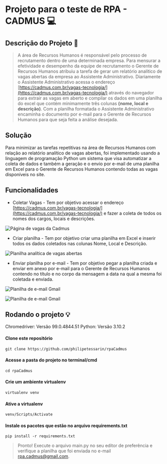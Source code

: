 # Projeto para o teste de RPA - CADMUS :computer:

## Descrição do Projeto :newspaper:

> A área de Recursos Humanos é responsável pelo processo de recrutamento dentro de uma determinada empresa.
Para mensurar a efetividade e desempenho da equipe de recrutamento o Gerente de Recursos Humanos atribuiu
a tarefa de gerar um relatório analítico de vagas abertas da empresa ao Assistente Administrativo. Diariamente
o Assistente Administrativo acessa o endereço [https://cadmus.com.br/vagas-tecnologia/](https://cadmus.com.br/vagas-tecnologia/) através do navegador
para extrair as vagas em aberto e compilar os dados em uma planilha do excel que contém minimamente três colunas
**(nome, local e descrição)**. Com a planilha formatada o Assistente Administrativo encaminha o 
documento por e-mail para o Gerente de Recursos Humanos para que seja feita a análise desejada.

## Solução

Para minimizar as tarefas repetitivas na área de Recursos Humanos com relação ao relatório analítico de vagas abertas, foi implementado usando a linguagem de programação Python um sistema que visa automatizar a coleta de dados e também a geração e o envio por e-mail de uma planilha em Excel  para o Gerente de Recursos Humanos  contendo todas as vagas disponíveis no site.

## Funcionalidades

* Coletar Vagas - Tem por objetivo acessar o endereço [https://cadmus.com.br/vagas-tecnologia/](https://cadmus.com.br/vagas-tecnologia/)  e fazer a coleta de todos os nomes dos cargos, locais e  descrições.

![Página de vagas da Cadmus](https://uploaddeimagens.com.br/images/003/754/554/full/tela-01.png?1646414016)

* Criar planilha -  Tem por objetivo criar uma planilha em Excel e inserir todos os dados coletados nas colunas Nome, Local e Descrição.

![Planilha analítica de vagas abertas](https://uploaddeimagens.com.br/images/003/754/589/full/tela-02.png?1646414922)

* Enviar planilha por e-mail - Tem por objetivo pegar a planilha criada e enviar em anexo por e-mail para o Gerente de Recursos Humanos contendo no título e no corpo da mensagem a data na qual a mesma foi coletada e enviada.

![Planilha de e-mail Gmail](https://uploaddeimagens.com.br/images/003/754/635/full/tela-03.png?1646415919)

![Planilha de e-mail Gmail](https://uploaddeimagens.com.br/images/003/754/645/full/tela-04.png?1646416029)

## Rodando o projeto :bulb:

Chromedriver: Versão 99.0.4844.51
Python: Versão 3.10.2

#### Clone este repositório
```
git clone https://github.com/philipetessarin/rpaCadmus
```

#### Acesse a pasta do projeto no terminal/cmd
```
cd rpaCadmus
```

#### Crie um ambiente virtualenv
```
virtualenv venv
```


#### Ative a virtualenv
````
venv/Scripts/Activate
````

#### Instale os pacotes que estão no arquivo requirements.txt
```
pip install -r requirements.txt
```

> Pronto! Execute o arquivo main.py no seu editor de preferência e verifique a planilha que foi enviada no e-mail rpa.cadmus@gmail.com. 


